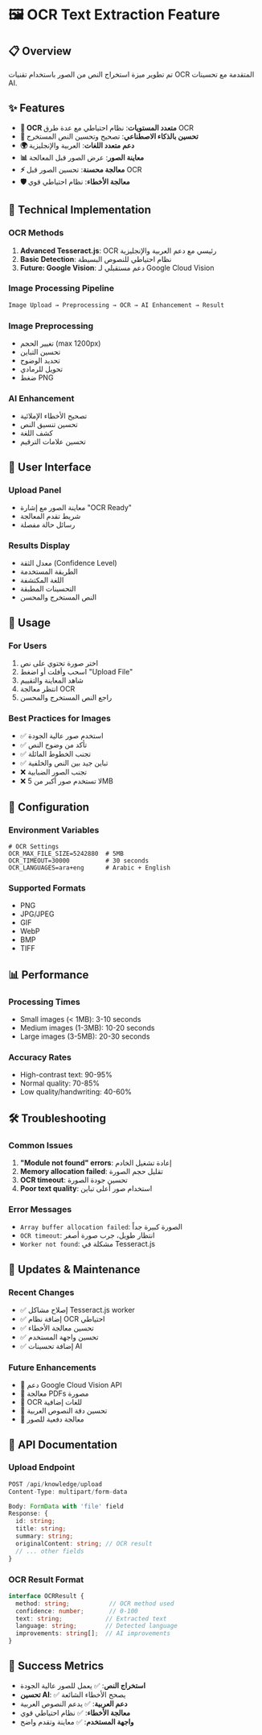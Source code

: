 # 🖼️ OCR Text Extraction Feature

## 📋 Overview
تم تطوير ميزة استخراج النص من الصور باستخدام تقنيات OCR المتقدمة مع تحسينات AI.

## ✨ Features
- **🔧 OCR متعدد المستويات**: نظام احتياطي مع عدة طرق OCR
- **🤖 تحسين بالذكاء الاصطناعي**: تصحيح وتحسين النص المستخرج
- **🌍 دعم متعدد اللغات**: العربية والإنجليزية
- **📊 معاينة الصور**: عرض الصور قبل المعالجة
- **⚡ معالجة محسنة**: تحسين الصور قبل OCR
- **🛡️ معالجة الأخطاء**: نظام احتياطي قوي

## 🔧 Technical Implementation

### OCR Methods
1. **Advanced Tesseract.js**: OCR رئيسي مع دعم العربية والإنجليزية
2. **Basic Detection**: نظام احتياطي للنصوص البسيطة
3. **Future: Google Vision**: دعم مستقبلي لـ Google Cloud Vision

### Image Processing Pipeline
```typescript
Image Upload → Preprocessing → OCR → AI Enhancement → Result
```

### Image Preprocessing
- تغيير الحجم (max 1200px)
- تحسين التباين
- تحديد الوضوح
- تحويل للرمادي
- ضغط PNG

### AI Enhancement
- تصحيح الأخطاء الإملائية
- تحسين تنسيق النص
- كشف اللغة
- تحسين علامات الترقيم

## 📱 User Interface

### Upload Panel
- معاينة الصور مع إشارة "OCR Ready"
- شريط تقدم المعالجة
- رسائل حالة مفصلة

### Results Display
- معدل الثقة (Confidence Level)
- الطريقة المستخدمة
- اللغة المكتشفة
- التحسينات المطبقة
- النص المستخرج والمحسن

## 🚀 Usage

### For Users
1. اختر صورة تحتوي على نص
2. اسحب وأفلت أو اضغط "Upload File"
3. شاهد المعاينة والتقييم
4. انتظر معالجة OCR
5. راجع النص المستخرج والمحسن

### Best Practices for Images
- ✅ استخدم صور عالية الجودة
- ✅ تأكد من وضوح النص
- ✅ تجنب الخطوط المائلة
- ✅ تباين جيد بين النص والخلفية
- ❌ تجنب الصور الضبابية
- ❌ لا تستخدم صور أكبر من 5MB

## 🔧 Configuration

### Environment Variables
```env
# OCR Settings
OCR_MAX_FILE_SIZE=5242880  # 5MB
OCR_TIMEOUT=30000          # 30 seconds
OCR_LANGUAGES=ara+eng      # Arabic + English
```

### Supported Formats
- PNG
- JPG/JPEG
- GIF
- WebP
- BMP
- TIFF

## 📊 Performance

### Processing Times
- Small images (< 1MB): 3-10 seconds
- Medium images (1-3MB): 10-20 seconds
- Large images (3-5MB): 20-30 seconds

### Accuracy Rates
- High-contrast text: 90-95%
- Normal quality: 70-85%
- Low quality/handwriting: 40-60%

## 🛠️ Troubleshooting

### Common Issues
1. **"Module not found" errors**: إعادة تشغيل الخادم
2. **Memory allocation failed**: تقليل حجم الصورة
3. **OCR timeout**: تحسين جودة الصورة
4. **Poor text quality**: استخدام صور أعلى تباين

### Error Messages
- `Array buffer allocation failed`: الصورة كبيرة جداً
- `OCR timeout`: انتظار طويل، جرب صورة أصغر
- `Worker not found`: مشكلة في Tesseract.js

## 🔄 Updates & Maintenance

### Recent Changes
- ✅ إصلاح مشاكل Tesseract.js worker
- ✅ إضافة نظام OCR احتياطي
- ✅ تحسين معالجة الأخطاء
- ✅ تحسين واجهة المستخدم
- ✅ إضافة تحسينات AI

### Future Enhancements
- 🔮 دعم Google Cloud Vision API
- 🔮 معالجة PDFs مصورة
- 🔮 OCR للغات إضافية
- 🔮 تحسين دقة النصوص العربية
- 🔮 معالجة دفعية للصور

## 📝 API Documentation

### Upload Endpoint
```typescript
POST /api/knowledge/upload
Content-Type: multipart/form-data

Body: FormData with 'file' field
Response: {
  id: string;
  title: string;
  summary: string;
  originalContent: string; // OCR result
  // ... other fields
}
```

### OCR Result Format
```typescript
interface OCRResult {
  method: string;           // OCR method used
  confidence: number;       // 0-100
  text: string;            // Extracted text
  language: string;        // Detected language
  improvements: string[];  // AI improvements
}
```

## 🎯 Success Metrics
- **استخراج النص**: ✅ يعمل للصور عالية الجودة
- **تحسين AI**: ✅ يصحح الأخطاء الشائعة
- **دعم العربية**: ✅ يدعم النصوص العربية
- **معالجة الأخطاء**: ✅ نظام احتياطي قوي
- **واجهة المستخدم**: ✅ معاينة وتقدم واضح
